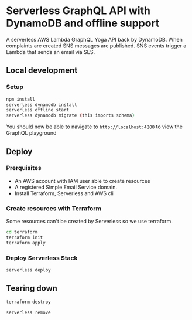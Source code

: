 # Serverless GraphQL API with DynamoDB and offline support

A serverless AWS Lambda GraphQL Yoga API back by DynamoDB. When complaints
are created SNS messages are published. SNS events trigger a Lambda that 
sends an email via SES.

## Local development

### Setup

```bash
npm install
serverless dynamodb install
serverless offline start
serverless dynamodb migrate (this imports schema)
```

You should now be able to navigate to `http://localhost:4200` to view 
the GraphQL playground

## Deploy 

### Prerquisites

* An AWS account with IAM user able to create resources
* A registered Simple Email Service domain. 
* Install Terraform, Serverless and AWS cli

### Create resources with Terraform

Some resources can't be created by Serverless so we use terraform. 

```bash
cd terraform
terraform init
terraform apply
```

### Deploy Serverless Stack


```bash
serverless deploy
```

## Tearing down

```bash
terraform destroy
```

```bash
serverless remove
```
